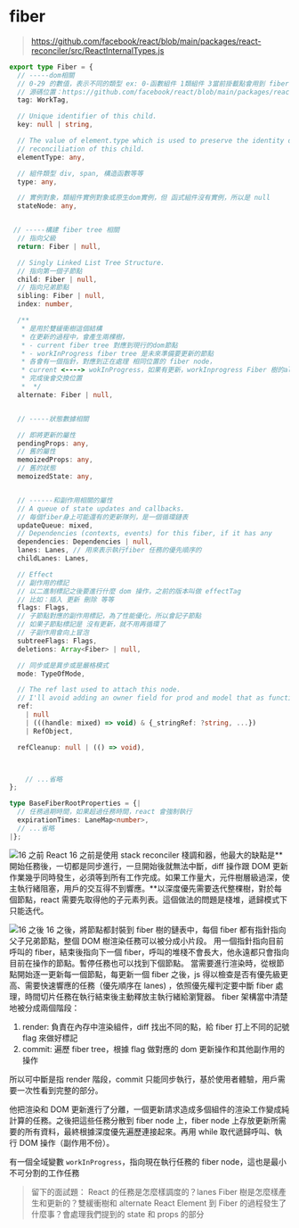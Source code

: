 # fiber

> https://github.com/facebook/react/blob/main/packages/react-reconciler/src/ReactInternalTypes.js

```ts
export type Fiber = {
  // -----dom相關
  // 0-29 的數值，表示不同的類型 ex: 0-函數組件 1類組件 3當前掛載點會用到 fiber 對象
  // 源碼位置：https://github.com/facebook/react/blob/main/packages/react-reconciler/src/ReactWorkTags.js
  tag: WorkTag,

  // Unique identifier of this child.
  key: null | string,

  // The value of element.type which is used to preserve the identity during
  // reconciliation of this child.
  elementType: any,

  // 組件類型 div, span, 構造函數等等
  type: any,

  // 實例對象，類組件實例對象或原生dom實例，但 函式組件沒有實例，所以是 null
  stateNode: any,


 // -----構建 fiber tree 相關
  // 指向父級
  return: Fiber | null,

  // Singly Linked List Tree Structure.
  // 指向第一個子節點
  child: Fiber | null,
  // 指向兄弟節點
  sibling: Fiber | null,
  index: number,

  /**
   * 是用於雙緩衝樹這個結構
   * 在更新的過程中，會產生兩棵樹，
   * - current fiber tree 對應到現行的dom節點
   * - workInProgress fiber tree 是未來準備要更新的節點
   * 各會有一個指針，對應到正在處理 相同位置的 fiber node，
   * current <----> wokInProgress，如果有更新，workInprogress Fiber 樹的alternate 指向Current Fiber樹的對應節點
   * 完成後會交換位置
   *  */
  alternate: Fiber | null,


  // -----狀態數據相關

  // 即將更新的屬性
  pendingProps: any,
  // 舊的屬性
  memoizedProps: any,
  // 舊的狀態
  memoizedState: any,


  // ------和副作用相關的屬性
  // A queue of state updates and callbacks.
  // 每個fiber身上可能還有的更新隊列，是一個循環鏈表
  updateQueue: mixed,
  // Dependencies (contexts, events) for this fiber, if it has any
  dependencies: Dependencies | null,
  lanes: Lanes, // 用來表示執行fiber 任務的優先順序的
  childLanes: Lanes,

  // Effect
  // 副作用的標記
  // 以二進制標記之後要進行什麼 dom 操作，之前的版本叫做 effectTag
  // 比如：插入 更新 刪除 等等
  flags: Flags,
  // 子節點對應的副作用標記，為了性能優化，所以會記子節點
  // 如果子節點標記是 沒有更新，就不用再循環了
  // 子副作用會向上冒泡
  subtreeFlags: Flags,
  deletions: Array<Fiber> | null,

  // 同步或是異步或是嚴格模式
  mode: TypeOfMode,

  // The ref last used to attach this node.
  // I'll avoid adding an owner field for prod and model that as functions.
  ref:
    | null
    | (((handle: mixed) => void) & {_stringRef: ?string, ...})
    | RefObject,

  refCleanup: null | (() => void),



    // ...省略
};

type BaseFiberRootProperties = {|
  // 任務過期時間，如果超過任務時間，react 會強制執行
  expirationTimes: LaneMap<number>,
  // ...省略
|};
```

![16 之前](https://encrypted-tbn0.gstatic.com/images?q=tbn:ANd9GcTlR4ZuDN6cMBakd0xC5TyaMMb0RGK4ikQdJhCWGu0f9UwXGnkDyjosYCwh1JZuXMdIIHc&usqp=CAU)
React 16 之前是使用 stack reconciler 棧調和器，他最大的缺點是**開始任務後，一切都是同步進行，一旦開始後就無法中斷，diff 操作跟 DOM 更新作業幾乎同時發生，必須等到所有工作完成。如果工作量大，元件樹層級過深，使主執行緒阻塞，用戶的交互得不到響應。**以深度優先需要迭代整棵樹，對於每個節點，react 需要先取得他的子元素列表。這個做法的問題是棧堆，遞歸模式下只能迭代。

![16 之後](https://note.pcwu.net/assets/images/2017-04-03-react-fiber-intro-8aab7.png)
16 之後，將節點都封裝到 fiber 樹的鏈表中，每個 fiber 都有指針指向父子兄弟節點，整個 DOM 樹渲染任務可以被分成小片段。
用一個指針指向目前呼叫的 fiber，結束後指向下一個 fiber，呼叫的堆棧不會長大，他永遠都只會指向目前在操作的節點。暫停任務也可以找到下個節點。
當需要進行渲染時，從根節點開始逐一更新每一個節點，每更新一個 fiber 之後，js 得以檢查是否有優先級更高、需要快速響應的任務（優先順序在 lanes) ，依照優先權判定要中斷 fiber 處理，時間切片任務在執行結束後主動釋放主執行緒給瀏覽器。
fiber 架構當中清楚地被分成兩個階段：

1. render: 負責在內存中渲染組件，diff 找出不同的點，給 fiber 打上不同的記號 flag 來做好標記
2. commit: 遍歷 fiber tree，根據 flag 做對應的 dom 更新操作和其他副作用的操作

所以可中斷是指 render 階段，commit 只能同步執行，基於使用者體驗，用戶需要一次性看到完整的部分。

他把渲染和 DOM 更新進行了分離，一個更新請求造成多個組件的渲染工作變成純計算的任務。之後把這些任務分散到 fiber node 上，fiber node 上存放更新所需要的所有資料，最終根據深度優先遍歷連接起來。再用 while 取代遞歸呼叫、執行 DOM 操作（副作用不份）。

有一個全域變數 `workInProgress`，指向現在執行任務的 fiber node，這也是最小不可分割的工作任務

> 留下的面試題：
> React 的任務是怎麼樣調度的？lanes
> Fiber 樹是怎麼樣產生和更新的？雙緩衝樹和 alternate
> React Element 到 Fiber 的過程發生了什麼事？會處理我們提到的 state 和 props 的部分
